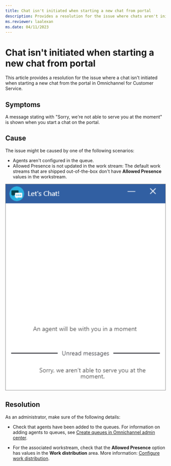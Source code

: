 ```yaml
---
title: Chat isn't initiated when starting a new chat from portal
description: Provides a resolution for the issue where chats aren't initiated when starting a new chat from the portal in Omnichannel for Customer Service.
ms.reviewer: laalexan
ms.date: 04/11/2023
---
```

# Chat isn't initiated when starting a new chat from portal

This article provides a resolution for the issue where a chat isn't initiated when starting a new chat from the portal in Omnichannel for Customer Service.

## Symptoms

A message stating with "Sorry, we're not able to serve you at the moment" is shown when you start a chat on the portal.

## Cause

The issue might be caused by one of the following scenarios:

- Agents aren't configured in the queue.
- Allowed Presence is not updated in the work stream: The default work streams that are shipped out-of-the-box don't have **Allowed Presence** values in the workstream.

![Sorry, we are not able to serve you at this moment message on portal chat widget.](media/chat-widget-not-able-serve.png "Sorry, we are not able to serve you at this moment")

## Resolution

As an administrator, make sure of the following details:

- Check that agents have been added to the queues. For information on adding agents to queues, see [Create queues in Omnichannel admin center](/dynamics365/customer-service/queues-omnichannel?tabs=customerserviceadmincenter#create-a-queue-for-unified-routing).

- For the associated workstream, check that the **Allowed Presence** option has values in the **Work distribution** area. More information: [Configure work distribution](/dynamics365/customer-service/create-workstreams#configure-work-distribution).
